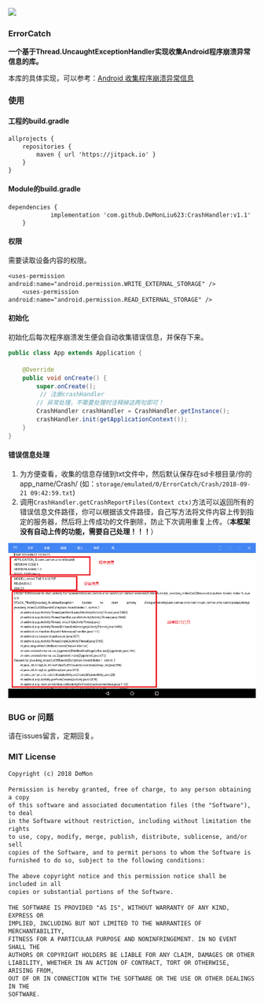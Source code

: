 
[![](https://jitpack.io/v/DeMonLiu623/CrashHandler.svg)](https://jitpack.io/#DeMonLiu623/CrashHandler)

### ErrorCatch
**一个基于Thread.UncaughtExceptionHandler实现收集Android程序崩溃异常信息的库。**

本库的具体实现，可以参考：[Android 收集程序崩溃异常信息](https://blog.csdn.net/DeMonliuhui/article/details/82798484)

### 使用

#### 工程的build.gradle

```
allprojects {
    repositories {
        maven { url 'https://jitpack.io' }
    }
}
```

#### Module的build.gradle

```
dependencies {
	        implementation 'com.github.DeMonLiu623:CrashHandler:v1.1'
	}
```

#### 权限

需要读取设备内容的权限。
```
<uses-permission android:name="android.permission.WRITE_EXTERNAL_STORAGE" />
    <uses-permission android:name="android.permission.READ_EXTERNAL_STORAGE" />
```

#### 初始化
初始化后每次程序崩溃发生便会自动收集错误信息，并保存下来。

```java
public class App extends Application {

    @Override
    public void onCreate() {
        super.onCreate();
         // 注册crashHandler
        // 异常处理，不需要处理时注释掉这两句即可！
        CrashHandler crashHandler = CrashHandler.getInstance();
        crashHandler.init(getApplicationContext());
    }
}
```
#### 错误信息处理
1. 为方便查看，收集的信息存储到txt文件中，然后默认保存在sd卡根目录/你的app_name/Crash/ (如：```storage/emulated/0/ErrorCatch/Crash/2018-09-21 09:42:59.txt```)
2. 调用```CrashHandler.getCrashReportFiles(Context ctx)```方法可以返回所有的错误信息文件路径，你可以根据该文件路径，自己写方法将文件内容上传到指定的服务器，然后将上传成功的文件删除，防止下次调用重复上传。（**本框架没有自动上传的功能，需要自己处理！！！**）

![Effect](https://raw.githubusercontent.com/DeMonLiu623/CrashHandler/master/img/demo.png)

### BUG or 问题
请在issues留言，定期回复。

### MIT License

```
Copyright (c) 2018 DeMon

Permission is hereby granted, free of charge, to any person obtaining a copy
of this software and associated documentation files (the "Software"), to deal
in the Software without restriction, including without limitation the rights
to use, copy, modify, merge, publish, distribute, sublicense, and/or sell
copies of the Software, and to permit persons to whom the Software is
furnished to do so, subject to the following conditions:

The above copyright notice and this permission notice shall be included in all
copies or substantial portions of the Software.

THE SOFTWARE IS PROVIDED "AS IS", WITHOUT WARRANTY OF ANY KIND, EXPRESS OR
IMPLIED, INCLUDING BUT NOT LIMITED TO THE WARRANTIES OF MERCHANTABILITY,
FITNESS FOR A PARTICULAR PURPOSE AND NONINFRINGEMENT. IN NO EVENT SHALL THE
AUTHORS OR COPYRIGHT HOLDERS BE LIABLE FOR ANY CLAIM, DAMAGES OR OTHER
LIABILITY, WHETHER IN AN ACTION OF CONTRACT, TORT OR OTHERWISE, ARISING FROM,
OUT OF OR IN CONNECTION WITH THE SOFTWARE OR THE USE OR OTHER DEALINGS IN THE
SOFTWARE.
```
